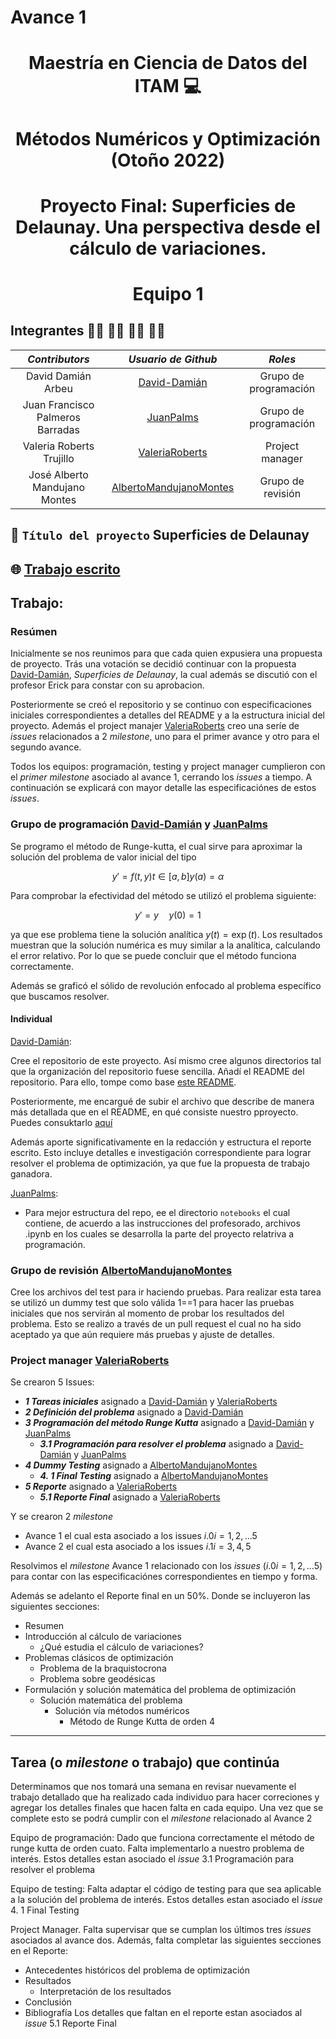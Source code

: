 # Avance 1

<p align = "center">

# <p align = "center"> Maestría en Ciencia de Datos del ITAM :computer:
    
# <p align = "center"> Métodos Numéricos y Optimización (Otoño 2022)    
    
# <p align = "center"> Proyecto Final: Superficies de Delaunay. Una perspectiva desde el cálculo de variaciones.
  
# <p align = "center"> Equipo 1

## Integrantes 👨‍🔬 👨‍🔬 👩‍🔬 👨‍🔬

|     ***Contributors***           |             ***Usuario de Github***                  |  ***Roles***  |                               
|:--------------------------------:|:----------------------------------------------------:|:----------------------:|
|        David Damián Arbeu        |     [David-Damián](https://github.com/David-Damian)  |       Grupo de programación   | 
| Juan Francisco Palmeros Barradas | [JuanPalms](https://github.com/JuanPalms)            |       Grupo de programación   | 
|       Valeria Roberts Trujillo   |  [ValeriaRoberts](https://github.com/ValeriaRoberts) |       Project manager   | 
|  José Alberto Mandujano Montes   | [AlbertoMandujanoMontes](https://github.com/AlbertoMandujanoMontes) |       Grupo de revisión  |

## :rocket: ```Título del proyecto``` Superficies de Delaunay

## 🌐 [Trabajo escrito](https://colab.research.google.com/drive/1XA9aNb8SYYdMDgU99fKH2e19lZBY3FJR?usp=sharing)

## Trabajo:

### Resúmen

Inicialmente se nos reunimos para que cada quien expusiera una propuesta de proyecto. Trás una votación se decidió continuar con la propuesta [David-Damián](https://github.com/David-Damian), _Superficies de Delaunay_, la cual además se discutió con el profesor Erick para constar con su aprobacion.
    
Posteriormente se creó el repositorio y se continuo con especificaciones iniciales correspondientes a detalles del README y a la estructura inicial del proyecto. Además el project manajer [ValeriaRoberts](https://github.com/ValeriaRoberts) creo una seríe de *issues* relacionados a 2 *milestone*, uno para el primer avance y otro para el segundo avance.
    
Todos los equipos: programación, testing y project manager cumplieron con el *primer milestone* asociado al avance 1, cerrando los *issues* a tiempo.
A continuación se explicará con mayor detalle las especificaciónes de estos *issues*.

### Grupo de programación [David-Damián](https://github.com/David-Damian) y [JuanPalms](https://github.com/JuanPalms)

Se programo el método de Runge-kutta, el cual sirve para aproximar la solución del problema de valor inicial del tipo

$$y'=f(t,y)   t\in[a,b] y (a)=\alpha$$

Para comprobar la efectividad del método se utilizó el problema siguiente:

$$ y'=y\quad y(0)=1 $$ 

ya que ese problema tiene la solución analítica $y(t)=\exp(t)$.
Los resultados muestran que la solución numérica es muy similar a la analítica, calculando el error relativo. Por lo que se puede concluir que el método funciona correctamente.

Además se graficó el sólido de revolución enfocado al problema específico que buscamos resolver.

#### Individual

[David-Damián](https://github.com/David-Damian): 

Cree el repositorio de este proyecto. Así mismo cree algunos directorios tal que la organización del repositorio fuese sencilla. Añadí el README del repositorio. Para ello, tompe como base [este README](https://github.com/David-Damian/analisis-numerico-computo-cientifico/blob/optimizacion-2021/proyecto_final/proyectos/equipos/equipo_1/README.md).

Posteriormente, me encargué de subir el archivo que describe de manera más detallada que en el README, en qué consiste nuestro pproyecto. Puedes consuktarlo [aquí](https://github.com/David-Damian/Optimization-Delaunay-surfaces/blob/main/notebooks/Propuesta_trabajoFinal.ipynb)
    
Además aporte significativamente en la redacción y estructura el reporte escrito. Esto incluye detalles e investigación correspondiente para lograr resolver el problema de optimización, ya que fue la propuesta de trabajo ganadora.

[JuanPalms](https://github.com/JuanPalms):

 - Para mejor estructura del repo, ee el directorio `notebooks` el cual contiene, de acuerdo a las instrucciones del profesorado, archivos .ipynb en los cuales se desarrolla la parte del proyecto relatriva a programación.

### Grupo de revisión [AlbertoMandujanoMontes](https://github.com/AlbertoMandujanoMontes)

Cree los archivos del test para ir haciendo pruebas. Para realizar esta tarea se utilizó un dummy test que solo válida 1==1 para hacer las pruebas iniciales que nos servirán al momento de probar los resultados del problema. 
Esto se realizo a través de un pull request el cual no ha sido aceptado ya que aún requiere más pruebas y ajuste de detalles.

### Project manager [ValeriaRoberts](https://github.com/ValeriaRoberts)

Se crearon 5 Issues:
* ***1 Tareas iniciales*** asignado a [David-Damián](https://github.com/David-Damian) y [ValeriaRoberts](https://github.com/ValeriaRoberts)
* ***2 Definición del problema*** asignado a [David-Damián](https://github.com/David-Damian)
* ***3 Programación del método Runge Kutta*** asignado a [David-Damián](https://github.com/David-Damian) y [JuanPalms](https://github.com/JuanPalms)
    * ***3.1 Programación para resolver el problema*** asignado a [David-Damián](https://github.com/David-Damian) y [JuanPalms](https://github.com/JuanPalms)
* ***4 Dummy Testing*** asignado a [AlbertoMandujanoMontes](https://github.com/AlbertoMandujanoMontes)
    * ***4. 1 Final Testing*** asignado a [AlbertoMandujanoMontes](https://github.com/AlbertoMandujanoMontes)
* ***5 Reporte*** asignado a [ValeriaRoberts](https://github.com/ValeriaRoberts)
    * ***5.1 Reporte Final*** asignado a [ValeriaRoberts](https://github.com/ValeriaRoberts)

Y se crearon 2 *milestone*
* Avance 1 el cual esta asociado a los issues $i.0 i=1,2,...5$
* Avance 2 el cual esta asociado a los issues $i.1 i=3,4,5$

Resolvimos el *milestone* Avance 1 relacionado con los *issues* ($i.0 i=1,2,...5$) para contar con las especificaciónes correspondientes en tiempo y forma.

Además se adelanto el Reporte final en un 50%. Donde se incluyeron las siguientes secciones:
* Resumen
* Introducción al cálculo de variaciones
    * ¿Qué estudia el cálculo de variaciones?
* Problemas clásicos de optimización
    * Problema de la braquistocrona
    * Problema sobre geodésicas
* Formulación y solución matemática del problema de optimización
    * Solución matemática del problema
        * Solución vía métodos numéricos
            * Método de Runge Kutta de orden 4

---

## Tarea (o *milestone* o trabajo) que continúa

Determinamos que nos tomará una semana en revisar nuevamente el trabajo detallado que ha realizado cada individuo para hacer correciones y agregar los detalles finales que hacen falta en cada equipo. Una vez que se complete esto se podrá cumplir con el *milestone* relacionado al Avance 2

Equipo de programación:
Dado que funciona correctamente el método de runge kutta de orden cuato. Falta implementarlo a nuestro problema de interés. Estos detalles estan asociado el *issue* 3.1 Programación para resolver el problema

Equipo de testing:
Falta adaptar el código de testing para que sea aplicable a la solución del problema de interés. Estos detalles estan asociado el *issue* 4. 1 Final Testing

Project Manager.
Falta supervisar que se cumplan los últimos tres *issues* asociados al avance dos.
Además, falta completar las siguientes secciones en el Reporte:
* Antecedentes históricos del problema de optimización
* Resultados
    * Interpretación de los resultados
* Conclusión
* Bibliografía
Los detalles que faltan en el reporte estan asociados al *issue* 5.1 Reporte Final

